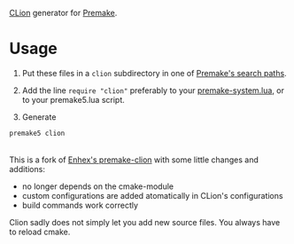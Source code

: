 [CLion](https://www.jetbrains.com/clion/) generator for [Premake](https://github.com/premake/premake-core).


# Usage
1. Put these files in a `clion` subdirectory in one of [Premake's search paths](https://github.com/premake/premake-core/wiki/Locating-Scripts).

2. Add the line `require "clion"` preferably to your [premake-system.lua](https://github.com/premake/premake-core/wiki/System-Scripts), or to your premake5.lua script.

3. Generate
```sh
premake5 clion
```
\
This is a fork of [Enhex's premake-clion](https://github.com/Enhex/premake-clion) with some little changes and additions:
- no longer depends on the cmake-module
- custom configurations are added atomatically in CLion's configurations
- build commands work correctly

Clion sadly does not simply let you add new source files. You always have to reload cmake.
